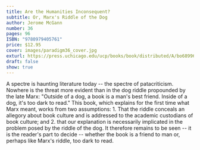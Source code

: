```yaml
---
title: Are the Humanities Inconsequent?
subtitle: Or, Marx's Riddle of the Dog
author: Jerome McGann
number: 36
pages: 96
ISBN: "9780979405761"
price: $12.95
cover: images/paradigm36_cover.jpg
exturl: https://press.uchicago.edu/ucp/books/book/distributed/A/bo6899699.html
draft: false
show: true
---
```

A spectre is haunting literature today -- the spectre of patacriticism. Nowhere is the threat more evident than in the dog riddle propounded by the late Marx: "Outside of a dog, a book is a man's best friend. Inside of a dog, it's too dark to read." This book, which explains for the first time what Marx meant, works from two assumptions: 1. That the riddle conceals an allegory about book culture and is addressed to the academic custodians of book culture; and 2. that our explanation is necessarily implicated in the problem posed by the riddle of the dog. It therefore remains to be seen -- it is the reader's part to decide -- whether the book is a friend to man or, perhaps like Marx's riddle, too dark to read.